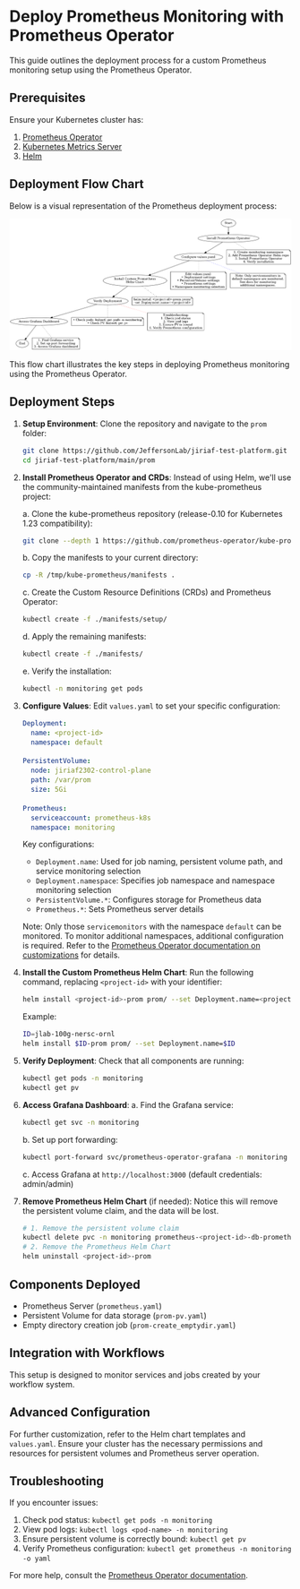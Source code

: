 # Deploy Prometheus Monitoring with Prometheus Operator

This guide outlines the deployment process for a custom Prometheus monitoring setup using the Prometheus Operator.

## Prerequisites

Ensure your Kubernetes cluster has:

1. [Prometheus Operator](https://github.com/prometheus-operator/prometheus-operator#quickstart)
2. [Kubernetes Metrics Server](https://github.com/kubernetes-sigs/metrics-server#installation)
3. [Helm](https://helm.sh/docs/intro/install/)


## Deployment Flow Chart

Below is a visual representation of the Prometheus deployment process:

![Prometheus Deployment Flow Chart](../../image/prometheus_deployment_flow_chart.png)

This flow chart illustrates the key steps in deploying Prometheus monitoring using the Prometheus Operator.


## Deployment Steps

1. **Setup Environment**:
   Clone the repository and navigate to the `prom` folder:
   ```bash
   git clone https://github.com/JeffersonLab/jiriaf-test-platform.git
   cd jiriaf-test-platform/main/prom
   ```

2. **Install Prometheus Operator and CRDs**:
   Instead of using Helm, we'll use the community-maintained manifests from the kube-prometheus project:

   a. Clone the kube-prometheus repository (release-0.10 for Kubernetes 1.23 compatibility):
      ```bash
      git clone --depth 1 https://github.com/prometheus-operator/kube-prometheus.git /tmp/kube-prometheus
      ```

   b. Copy the manifests to your current directory:
      ```bash
      cp -R /tmp/kube-prometheus/manifests .
      ```

   c. Create the Custom Resource Definitions (CRDs) and Prometheus Operator:
      ```bash
      kubectl create -f ./manifests/setup/
      ```

   d. Apply the remaining manifests:
      ```bash
      kubectl create -f ./manifests/
      ```

   e. Verify the installation:
      ```bash
      kubectl -n monitoring get pods
      ```
   
2. **Configure Values**: 
   Edit `values.yaml` to set your specific configuration:

   ```yaml
   Deployment:
     name: <project-id>
     namespace: default
   
   PersistentVolume:
     node: jiriaf2302-control-plane
     path: /var/prom
     size: 5Gi
   
   Prometheus:
     serviceaccount: prometheus-k8s
     namespace: monitoring
   ```

   Key configurations:
   - `Deployment.name`: Used for job naming, persistent volume path, and service monitoring selection
   - `Deployment.namespace`: Specifies job namespace and namespace monitoring selection
   - `PersistentVolume.*`: Configures storage for Prometheus data
   - `Prometheus.*`: Sets Prometheus server details

   Note: Only those `servicemonitors` with the namespace `default` can be monitored. To monitor additional namespaces, additional configuration is required. Refer to the [Prometheus Operator documentation on customizations](https://github.com/prometheus-operator/kube-prometheus/blob/main/docs/customizations/monitoring-additional-namespaces.md) for details.

3. **Install the Custom Prometheus Helm Chart**:
   Run the following command, replacing `<project-id>` with your identifier:

   ```bash
   helm install <project-id>-prom prom/ --set Deployment.name=<project-id>
   ```

   Example:
   ```bash
   ID=jlab-100g-nersc-ornl
   helm install $ID-prom prom/ --set Deployment.name=$ID
   ```

4. **Verify Deployment**:
   Check that all components are running:
   ```bash
   kubectl get pods -n monitoring
   kubectl get pv
   ```

5. **Access Grafana Dashboard**:
   a. Find the Grafana service:
      ```bash
      kubectl get svc -n monitoring
      ```
   b. Set up port forwarding:
      ```bash
      kubectl port-forward svc/prometheus-operator-grafana -n monitoring 3000:80
      ```
   c. Access Grafana at `http://localhost:3000` (default credentials: admin/admin)

6. **Remove Prometheus Helm Chart** (if needed):
   Notice this will remove the persistent volume claim, and the data will be lost.
   ```bash
   # 1. Remove the persistent volume claim
   kubectl delete pvc -n monitoring prometheus-<project-id>-db-prometheus-<project-id>-0
   # 2. Remove the Prometheus Helm Chart
   helm uninstall <project-id>-prom
   ```

## Components Deployed

- Prometheus Server (`prometheus.yaml`)
- Persistent Volume for data storage (`prom-pv.yaml`)
- Empty directory creation job (`prom-create_emptydir.yaml`)

## Integration with Workflows

This setup is designed to monitor services and jobs created by your workflow system.

## Advanced Configuration

For further customization, refer to the Helm chart templates and `values.yaml`. Ensure your cluster has the necessary permissions and resources for persistent volumes and Prometheus server operation.

## Troubleshooting

If you encounter issues:
1. Check pod status: `kubectl get pods -n monitoring`
2. View pod logs: `kubectl logs <pod-name> -n monitoring`
3. Ensure persistent volume is correctly bound: `kubectl get pv`
4. Verify Prometheus configuration: `kubectl get prometheus -n monitoring -o yaml`

For more help, consult the [Prometheus Operator documentation](https://github.com/prometheus-operator/prometheus-operator/tree/main/Documentation).